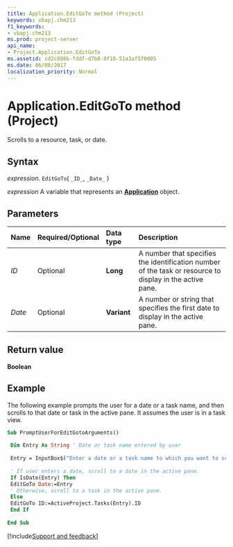```yaml
---
title: Application.EditGoTo method (Project)
keywords: vbapj.chm213
f1_keywords:
- vbapj.chm213
ms.prod: project-server
api_name:
- Project.Application.EditGoTo
ms.assetid: cd2c886b-fddf-d7b8-8f16-51a3af5f0005
ms.date: 06/08/2017
localization_priority: Normal
---
```



# Application.EditGoTo method (Project)

Scrolls to a resource, task, or date.


## Syntax

_expression_. `EditGoTo`( `_ID_`, `_Date_` )

_expression_ A variable that represents an **[Application](Project.Application.md)** object.


## Parameters



|Name|Required/Optional|Data type|Description|
|:-----|:-----|:-----|:-----|
| _ID_|Optional|**Long**|A number that specifies the identification number of the task or resource to display in the active pane.|
| _Date_|Optional|**Variant**|A number or string that specifies the first date to display in the active pane.|

## Return value

 **Boolean**


## Example

The following example prompts the user for a date or a task name, and then scrolls to that date or task in the active pane. It assumes the user is in a task view.


```vb
Sub PromptUserForEditGotoArguments() 
 
 Dim Entry As String ' Date or task name entered by user 
 
 Entry = InputBox$("Enter a date or a task name to which you want to scroll in the active pane.") 
 
 ' If user enters a date, scroll to a date in the active pane. 
 If IsDate(Entry) Then 
 EditGoTo Date:=Entry 
 ' Otherwise, scroll to a task in the active pane. 
 Else 
 EditGoTo ID:=ActiveProject.Tasks(Entry).ID 
 End If 
 
End Sub
```

[!include[Support and feedback](~/includes/feedback-boilerplate.md)]